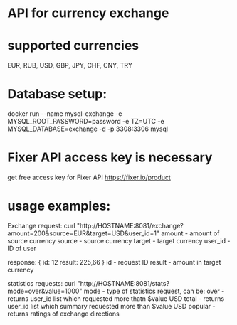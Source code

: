 # API for currency exchange
# supported currencies
EUR, RUB, USD, GBP, JPY, CHF, CNY, TRY

# Database setup:
docker run --name mysql-exchange -e MYSQL_ROOT_PASSWORD=password -e TZ=UTC -e MYSQL_DATABASE=exchange -d -p 3308:3306 mysql

# Fixer API access key is necessary
get free access key for Fixer API https://fixer.io/product

# usage examples:
Exchange request: 
curl "http://HOSTNAME:8081/exchange?amount=200&source=EUR&target=USD&user_id=1"
amount - amount of source currency
source - source currency
target - target currency
user_id - ID of user

response: { 
id: 12
result: 225,66
}
id - request ID
result - amount in target currency

statistics requests:
curl "http://HOSTNAME:8081/stats?mode=over&value=1000"
mode - type of statistics request, can be:
    over - returns user_id list which requested more thatn $value USD
    total - returns user_id list which summary requested more than $value USD
    popular - returns ratings of exchange directions

